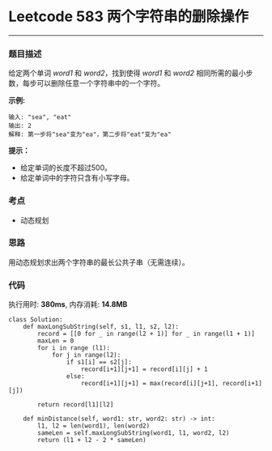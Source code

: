 # Leetcode 583 两个字符串的删除操作
***
### 题目描述
给定两个单词 *word1* 和 *word2*，找到使得 *word1* 和 *word2* 相同所需的最小步数，每步可以删除任意一个字符串中的一个字符。


**示例:**   
	
	输入: "sea", "eat"
	输出: 2
	解释: 第一步将"sea"变为"ea"，第二步将"eat"变为"ea"
	
    	
**提示：**  

* 给定单词的长度不超过500。
* 给定单词中的字符只含有小写字母。
	

### 考点

* 动态规划

### 思路   
用动态规划求出两个字符串的最长公共子串（无需连续）。


### 代码  
执行用时: **380ms**, 内存消耗: **14.8MB** 

```
class Solution:
    def maxLongSubString(self, s1, l1, s2, l2):
        record = [[0 for _ in range(l2 + 1)] for _ in range(l1 + 1)]
        maxLen = 0
        for i in range (l1):
            for j in range(l2):
                if s1[i] == s2[j]:
                    record[i+1][j+1] = record[i][j] + 1
                else:
                    record[i+1][j+1] = max(record[i][j+1], record[i+1][j])
                    
        return record[l1][l2]
                        
    def minDistance(self, word1: str, word2: str) -> int:
        l1, l2 = len(word1), len(word2)
        sameLen = self.maxLongSubString(word1, l1, word2, l2)
        return (l1 + l2 - 2 * sameLen)               
```








	
